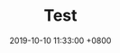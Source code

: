 ---
title: "Test"
date: 2019-10-10 11:33:00 +0800
categories: [Blogging, Tutorial]
tags: [owner]
---